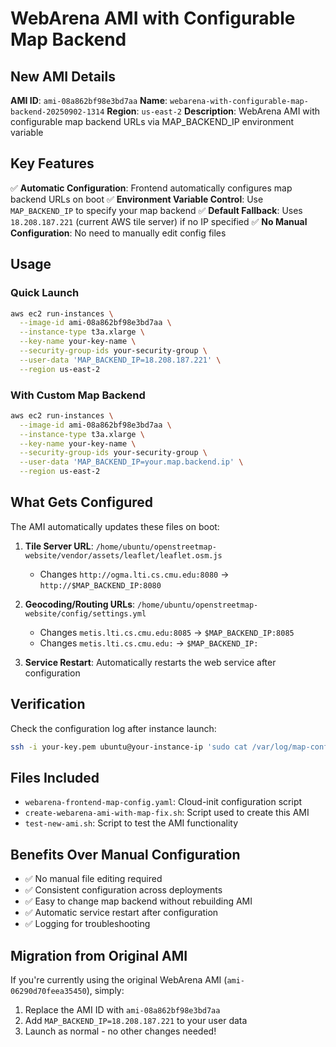# WebArena AMI with Configurable Map Backend

## New AMI Details

**AMI ID**: `ami-08a862bf98e3bd7aa`
**Name**: `webarena-with-configurable-map-backend-20250902-1314`
**Region**: `us-east-2`
**Description**: WebArena AMI with configurable map backend URLs via MAP_BACKEND_IP environment variable

## Key Features

✅ **Automatic Configuration**: Frontend automatically configures map backend URLs on boot
✅ **Environment Variable Control**: Use `MAP_BACKEND_IP` to specify your map backend
✅ **Default Fallback**: Uses `18.208.187.221` (current AWS tile server) if no IP specified
✅ **No Manual Configuration**: No need to manually edit config files

## Usage

### Quick Launch
```bash
aws ec2 run-instances \
  --image-id ami-08a862bf98e3bd7aa \
  --instance-type t3a.xlarge \
  --key-name your-key-name \
  --security-group-ids your-security-group \
  --user-data 'MAP_BACKEND_IP=18.208.187.221' \
  --region us-east-2
```

### With Custom Map Backend
```bash
aws ec2 run-instances \
  --image-id ami-08a862bf98e3bd7aa \
  --instance-type t3a.xlarge \
  --key-name your-key-name \
  --security-group-ids your-security-group \
  --user-data 'MAP_BACKEND_IP=your.map.backend.ip' \
  --region us-east-2
```

## What Gets Configured

The AMI automatically updates these files on boot:

1. **Tile Server URL**: `/home/ubuntu/openstreetmap-website/vendor/assets/leaflet/leaflet.osm.js`
   - Changes `http://ogma.lti.cs.cmu.edu:8080` → `http://$MAP_BACKEND_IP:8080`

2. **Geocoding/Routing URLs**: `/home/ubuntu/openstreetmap-website/config/settings.yml`
   - Changes `metis.lti.cs.cmu.edu:8085` → `$MAP_BACKEND_IP:8085`
   - Changes `metis.lti.cs.cmu.edu:` → `$MAP_BACKEND_IP:`

3. **Service Restart**: Automatically restarts the web service after configuration

## Verification

Check the configuration log after instance launch:
```bash
ssh -i your-key.pem ubuntu@your-instance-ip 'sudo cat /var/log/map-config.log'
```

## Files Included

- `webarena-frontend-map-config.yaml`: Cloud-init configuration script
- `create-webarena-ami-with-map-fix.sh`: Script used to create this AMI
- `test-new-ami.sh`: Script to test the AMI functionality

## Benefits Over Manual Configuration

- ✅ No manual file editing required
- ✅ Consistent configuration across deployments
- ✅ Easy to change map backend without rebuilding AMI
- ✅ Automatic service restart after configuration
- ✅ Logging for troubleshooting

## Migration from Original AMI

If you're currently using the original WebArena AMI (`ami-06290d70feea35450`), simply:

1. Replace the AMI ID with `ami-08a862bf98e3bd7aa`
2. Add `MAP_BACKEND_IP=18.208.187.221` to your user data
3. Launch as normal - no other changes needed!
